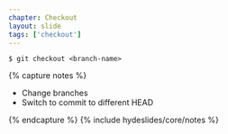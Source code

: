 ```yaml
---
chapter: Checkout
layout: slide
tags: ['checkout']
---
```


    $ git checkout <branch-name>



{% capture notes %}

* Change branches
* Switch to commit to different HEAD

{% endcapture %}
{% include hydeslides/core/notes %}
